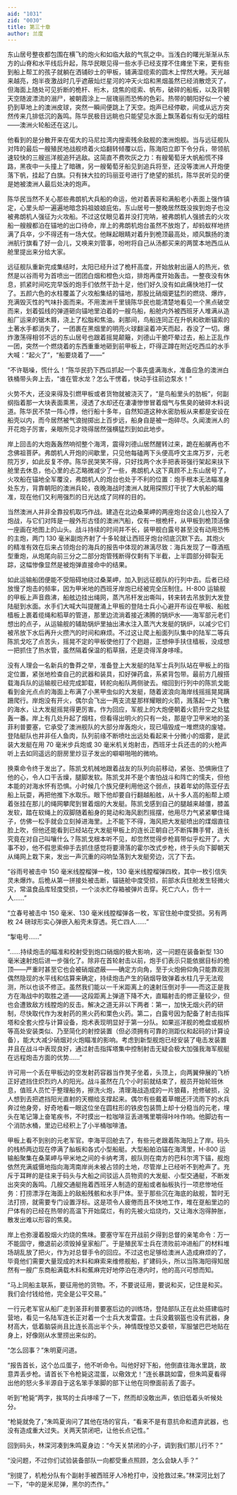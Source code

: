 ```yaml
---
aid: "1031"
zid: "0030"
title: 第三十章
author: 兰度
---
```


东山居号整夜都包围在横飞的炮火和如临大敌的气氛之中。当浅白的曙光渐渐从东方的山脊和水平线后升起，陈华民眼见得一些水手已经支撑不住瘫坐下来，更有些到船上帮工的孩子就躺在洒铺砂土的甲板，铺满湿缆索的圆木上悍然大睡。天光越来越亮，炮半夜激战时几乎遮蔽灿烂星河的冲天火焰和黑烟虽然已经消散熄灭了，但海面上随处可见折断的桅杆、桁木，烧焦的缆索、帆布，破碎的船板，以及背朝天空随波漂流的溺尸，被朝霞涂上一层瑰丽而恐怖的色彩。热带的朝阳好似一个被扔到草地上的澳洲皮球，突然一瞬间便跳上了天空。炮声已经停歇，间或从远方突然传来几排低沉的轰鸣。陈华民极目远眺也只能望见水面上飘荡着似有似无的烟柱——澳洲火轮船还在这儿。

他看到的是分散开来在偌大的马尼拉湾内搜索残余敌舰的澳洲炮舰。当与远征舰队对阵的最后一艘殖民地战舰喷着火焰翻转倾覆以后，陈海阳立即下令分兵，带领航速较快的三艘巡洋舰追歼逃敌。这简直不费吹灰之力：有艘葡萄牙大帆船慌不择路，黑夜中一头撞上了暗礁，另一艘葡萄牙船见到追兵将至，还没等澳洲人开炮便落下帆，挂起了白旗。只有抹大拉的玛丽亚号进行了绝望的抵抗，陈华民听见的便是她被澳洲人最后处决的炮声。

陈华民当然不关心那些弗朗机大兵船的命运，他对着表哥和满船老小表面上强作镇定，心里头却一遍遍地暗念妈祖娘娘庇佑，东山居号一整晚居然既没挨到炮子也没被弗朗机人强征为火攻船。不过这仗眼见着并没打完呐，被弗朗机人强掳去的火攻船一艘艘都泊在锚地的出口待命，岸上的弗朗机炮台虽然不放炮了，却蚂蚁样地挤满了兵卒，少不得还有一场大仗。他眯起眼睛对着升到桅顶最高处，顺风飘扬的澳洲航行旗看了好一会儿，又唤来刘管事，吩咐将自己从汤都买来的两筐本地西瓜从舱里提出来分给大家。

远征舰队重新完成集结时，太阳已经升过了桅杆高度，开始放射出逼人的热光，依然是以谷雨号为首喷出一团团白烟和橙色火焰，排炮再度开始轰击。一整夜没有休息，抓紧时间吃完早饭的炮手们依然干劲十足，他们好久没有如此痛快地打一仗了。五颜六色的水柱覆盖了火攻船集结的锚地，那股比硝烟更猛烈的燃烧、爆炸，充满毁灭性的气味扑面而来。不用澳洲千里镜陈华民也能清楚地看见一个黑点破空而来，划着弧线的弹道砸向锚地里泊着的一艘鸟船，船舱内外被西班牙人堆满从造船厂运来的锯木屑，浇上了松脂和焦油。刹那间，鸟船连同正在升帆和砍断锚索的土著水手都消失了，一团裹在黑烟里的明亮火球翻滚着冲天而起，吞没了一切。爆炸激荡得相邻不远的东山居号也跟着摇晃颠簸，刘德山干脆吓晕过去，船上正乱作一团，突然一个燃烧着的东西重重地砸到前甲板上，吓得正蹲在附近吃西瓜的水手大喊：“起火了”，“船要烧着了——”

“不许聒噪，慌什么！”陈华民扔下西瓜抓起一个事先盛满海水，准备应急的澳洲白铁桶带头奔上去，“谁在管水龙？怎么干愣着，快动手往前边泵水！”

火势不大，还没来得及引燃甲板或者货物就被浇灭了，“是鸟船里头的肋板”，何副纲指着那一大块表面熏黑，浸透了水却还在凄凄惨惨冒着烟气与焦臭的破碎木料说道。陈华民不禁一阵心悸，他行船十多年，自然知道这种水密肋板从来都是安设在船壳以内，而今居然被气浪抛掷出上百步远，船身自是被一炮碎尽。久闻澳洲人的开花炮子厉害，亲眼所见才晓得居然强横猛烈到如此地步。

岸上回击的大炮轰轰然响彻整个海湾，震得刘德山居然醒转过来，跪在船艉再也不念佛祖菩萨。弗朗机人开炮的间歇里，只见他每磕两下头便高呼文主席万岁，元老院万岁，如此反复不停。陈华民哭笑不得，只好找两个水手把表哥强行架起来扶下舱里去休息，他心里的忐忑略微减少了一些，弗朗机人这下真顾不上东山居号了，火攻船在锚地全军覆没，弗朗机人的炮台也处于不利的位置：炮手根本无法瞄准身处东方，背靠朝阳的澳洲兵轮，夜晚海战时澳洲人就用探照灯干扰了大帆船的瞄准，现在他们又利用强烈的日光达成了同样的目的。

当然澳洲人并非全靠投机取巧作战。建造在北边桑莱岬的两座炮台这会儿也投入了炮战，与它们对阵是一艘外形古怪的澳洲汽船，仅有一根桅杆，从甲板到桅顶活像一座画在地图上的山头。战斗持续的时间并不长，装甲舰白露号甚至没有动用恐怖的主炮，两门 130 毫米副炮齐射了十多轮就让西班牙炮台彻底沉默下去。其炮火的精准有效在后来占领炮台的海兵的报告中体现的淋漓尽致：海兵发现了一尊酒瓶型重炮，从炮尾向前三分之二部分炮管残断得仅剩有下半截，上半圆部分碎裂无踪，这幅惨像显然是被炮弹直接命中的结果。

如此运输船团便能不受阻碍地绕过桑莱岬，加入到远征舰队的行列中去。后者已经放慢了炮击的频率，因为甲米地的西班牙岸炮已经被完全压制住。H-800 运输舰的甲板上声音鼎沸，船舷边挂出绳网，蒸汽吊杆发出嘶叫，转来转去吊放到大发登陆艇到水面。水手们大喊大叫提醒涌上甲板的登陆士兵小心避开布设在甲板、船舷樯板上裹着缆绳和稻草的管道，那里边流淌着接近沸腾的锅炉水——海军部元老们想出的点子，从运输舰的辅助锅炉里抽出沸水注入蒸汽大发艇的锅炉，以减少它们被吊放下水后再升火攒汽的时间和麻烦。不过这让爬上船面列队集中的陆军二等兵陈凯戈吃了点苦头，摇晃不定的甲板使他打了个趔趄，正想伸手扶住樯板，没成想一把抓住了热水管，虽然隔着保温的稻草捆，还是烫得浑身哆嗦。

没有人理会一名新兵的鲁莽之举，准备登上大发艇的陆军士兵列队站在甲板上的指定位置，紧张地检查自己的武器和装具，扣好弹药盒，系紧背包带。最前方几艘搭载海兵队的运输舰已经完成卸载，转舵向船队两侧驶去。缩回到行列中的陈凯戈能看到金光点点的海面上布满了小黑甲虫似的大发艇，随着波浪向海岸线摇摇晃晃蹒跚爬行。岸炮没有开火，偶尔会飞出一两支流星那样耀眼的火箭，溅落起一片飞散的海水，让大发艇摇晃得更厉害。作为回应，军舰上的大炮便朝着火箭升空之处猛轰一番。岸上有几处升起了烟柱，但看得出明火的只有一处，那是守卫甲米地的圣菲利普要塞，它承受了澳洲舰队的大部分岸轰炮火，现已塌毁成一堆燃烧的废墟。登陆艇队也并非任人鱼肉，队列前缘不断喷吐出远处看起来十分微小的烟雾，是武装大发艇在用 70 毫米步兵炮或 30 毫米机关炮射击，西班牙士兵还击的的火枪声听上去如同遥远的厨房里炒豆子发出的噼噼啪啪的微响。

换乘命令终于发出了。陈凯戈机械地跟着战友的队列向前移动，紧张、恐惧揪住了他的心，令人口干舌燥，腿脚发软。陈凯戈并不是个害怕战斗和阵亡的懦夫，但他本能的对海水怀有恐惧。小时候几个族兄便利用他这个弱点，挟着年幼的陈亚仔去船上玩耍，再把他推下水取乐。眼下他却要自行翻越船舷，从十多人高的船帮上顺着张挂在那儿的绳网攀爬到冒着烟的大发艇。陈凯戈感到自己的腿越来越僵，膝盖发软，踏在软绳上的双脚随着船身的晃动和海风剧烈摇摆，他用尽力气紧紧攀住绳子，仿佛一松手就会立刻掉进海里。上不能下不得，海风把大发艇喷出的煤烟直往脸上吹，但他还能看到已经站在大发艇甲板上的连长正朝自己不断挥舞手臂，连长究竟在对自己叫嚷什么？陈凯戈根本听不见，却忽然觉得步枪肩带似乎松开了。大事不妙，他不假思索伸手去抓住感觉将要滑落的霍尔改式步枪，终于头向下脚朝天从绳网上栽下来，发出一声沉重的闷响坠落到大发艇旁边，沉了下去。

“谷雨号被击中 150 毫米线膛榴弹一枚，130 毫米线膛榴弹四枚，其中一枚引信失灵未爆炸。后桅从第一拼接处被击断，锚链舱中度受损，前部水兵住舱发生轻微火灾，常温食品库轻度受损，一个淡水贮存箱被弹片击穿。死亡六人，伤十一人……”

“立春号被击中 150 毫米、130 毫米线膛榴弹各一枚，军官住舱中度受损。另有两枚 24 磅球形实心弹嵌入船壳未穿透。死亡四人……”

“掣电号……”

“……持续炮击的瞄准和校射受到炮口硝烟的极大影响，这一问题在装备新型 130 毫米速射炮后进一步强化了。除非在首轮射击以前，炮手们表示只能依据目标的桅顶——严重时甚至它也会被硝烟遮蔽——确定方向角，至于火炮俯仰角只能靠观测偶然隐现的水平线和估算来确定，持续炮击产生的硝烟导致弹着水柱几乎无法观测，所以也谈不修正。虽然我们能以一千米距离上的速射压倒对手——而这正是我方在海战中的取胜之道——这段距离上弹道下降不大，直瞄射击的修正量较少，但也会遭致敌方线膛炮的反击。解决之道无非以下两者：第一，加快无烟火药的研制，尽快取代作为发射药的黑火药和栗色火药。第二，白露号因为配备了射击指挥塔和全套火控与计算设备，炮术表现明显好于第一分队。如果巡洋舰的桅盘或舰桥等高处安装类似、乃至简化的射控装置（但必须拥有可靠的测距仪和起码的计算设备），能大大减少硝烟对火炮瞄准的影响。考虑到新型舰炮已经安装了电击发装置并且在战斗中表现良好，通过射击指挥塔集中控制射击无疑会极大加强我海军舰艇在远程炮击方面的优势……”

许可用一个丢在甲板边的空发射药容器当作凳子坐着，头顶上，向两翼伸展的飞桥正好遮挡住炽烈灼人的阳光。战斗虽然在几个小时前就结束了，舰员开始轮班休息，值班人员忙于整理船务，擦洗火炮，清理海战造成的一片狼藉，抢修破损，没人想到去把遮挡阳光直射的天棚给支撑起来。偶尔有些戴着草帽还汗流雨下的水兵奔过他身旁，好奇地看一眼这位坐在圆柱形的铁皮包装筒上却十分稳当的元老，埋头在笔记簿上奋笔疾书，不时摸出一粒咖啡豆丢进嘴里嚼得咔咔作响。他脚边有一个消防水桶，里边已经积上了小半桶咖啡渣。

甲板上看不到别的元老军官。李海平回舱去了，有些元老跟着陈海阳上了岸。码头的栈桥两边现在停满了舢板和各式小型船艇。大型船舶泊锚在海湾里，H-800 运输船聚集在桑莱岬与甲米地之间的卡纳考湾，舰队则在南方的巴科尔湾下锚，舰炮依然充满威慑地指向海湾南岸尚未被占领的土地，尽管岸上已经听不到枪声了。充斥于耳畔的是往来于码头与大船之间驳运人员物资的大发艇、小型交通艇，不断发出突突的轰鸣。几艘交通艇拖着西班牙人制造的趸船或者舢板执行一项悲惨地任务：打捞漂浮在海面上的敌船残骸和水手尸体。至于那些沉在海底的敌舰，暂时无法打捞，就需要专门设置浮标。这是项令人疲倦而且不快地工作，堆在趸船里边的尸体有的已经在热带的高温下开始腐烂，有的先被火焰烧灼，又让海水泡得肿胀，散发出难以形容的焦臭。

岸上也弥漫着股烟火灼烧的焦味。要塞守军在开战前夕得到总督的亲笔命令：万一不能固守，撤退前必须毁掉皇家船厂。于是殖民军士兵在溃败前冲进船厂的材料堆场胡乱放了把火，作为对总督手令的回应。不过这也足够给澳洲人造成麻烦的了，毕竟他们需要大量现成的木料和麻索来维修舰船，扩建码头，所以当陈海阳得知居然有一艘广东商船满载木料和蕉麻完好地停泊在港内时，他的高兴可想而知。

“马上同船主联系，要征用他的货物。不，不要说征用，要说和买，记住是和买。我们会付钱给他，完全是公平交易。”

一行元老军官从船厂走到圣菲利普要塞后边的训练场，登陆部队正在此处搭建临时营地，看见一名陆军连长正对着一个士兵大发雷霆。士兵没戴钢盔也没有武器，身材高大，低着脑袋尚且比连长高出半个头，神情既惶恐又委顿，军服皱巴巴地贴在身上，好像刚从水里捞出来似的。

“怎么回事？”朱明夏问道。

“报告首长，这个怂瓜蛋子，他不听命令。叫他好好下船，他倒直往海水里跳，故意弄丢步枪。请首长下令枪毙这混蛋，以儆效尤！”连长暴跳如雷，但朱鸣夏看得出他的怒火多半源自于这名笨手笨脚的部下让他在同僚面前丢了面子。

听到“枪毙”两字，挨骂的士兵哆嗦了一下，然而却没敢出声，依旧低着头听候处分。

“枪毙就免了，”朱鸣夏询问了其他在场的官兵，“看来不是有意抗命和遗弃武器，也没有造成重大过失。关两天禁闭吧，让他长点记性。”

回到码头，林深河凑到朱鸣夏身边：“今天关禁闭的小子，调到我们那儿行不？”

“没问题，不过你们试验装备部队一向都受重点照顾，怎么会缺人手？”

“别提了，机枪分队有个副射手被西班牙人冷枪打中，没抢救过来。”林深河比划了一下，“中的是米尼弹，黑尔的杰作。”

